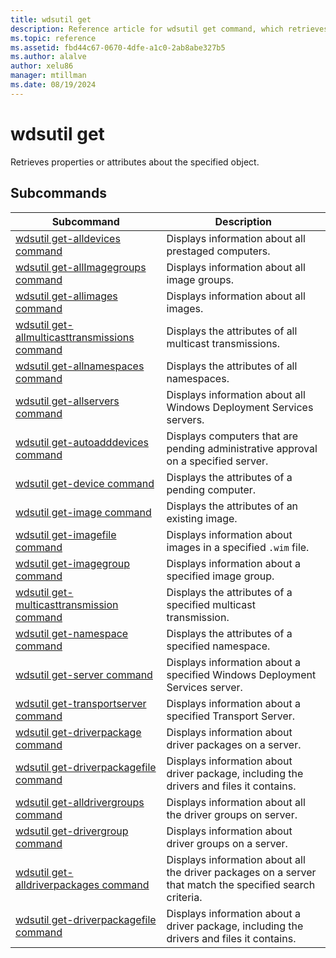 ```yaml
---
title: wdsutil get
description: Reference article for wdsutil get command, which retrieves properties or attributes about the specified object.
ms.topic: reference
ms.assetid: fbd44c67-0670-4dfe-a1c0-2ab8abe327b5
ms.author: alalve
author: xelu86
manager: mtillman
ms.date: 08/19/2024
---
```


# wdsutil get



Retrieves properties or attributes about the specified object.

## Subcommands

|Subcommand|Description|
|-------|--------|
|[wdsutil get-alldevices command](wdsutil-get-alldevices.md)|Displays information about all prestaged computers.|
|[wdsutil get-allImagegroups command](wdsutil-get-allimagegroups.md)|Displays information about all image groups.|
|[wdsutil get-allimages command](wdsutil-get-allimages.md)|Displays information about all images.|
|[wdsutil get-allmulticasttransmissions command](wdsutil-get-allmulticasttransmissions.md)|Displays the attributes of all multicast transmissions.|
|[wdsutil get-allnamespaces command](wdsutil-get-allnamespaces.md)|Displays the attributes of all namespaces.|
|[wdsutil get-allservers command](wdsutil-get-allservers.md)|Displays information about all Windows Deployment Services servers.|
|[wdsutil get-autoadddevices command](wdsutil-get-autoadddevices.md)|Displays computers that are pending administrative approval on a specified server.|
|[wdsutil get-device command](wdsutil-get-device.md)|Displays the attributes of a pending computer.|
|[wdsutil get-image command](wdsutil-get-image.md)|Displays the attributes of an existing image.|
|[wdsutil get-imagefile command](wdsutil-get-imagefile.md)|Displays information about images in a specified `.wim` file.|
|[wdsutil get-imagegroup command](wdsutil-get-imagegroup.md)|Displays information about a specified image group.|
|[wdsutil get-multicasttransmission command](wdsutil-get-multicasttransmission.md)|Displays the attributes of a specified multicast transmission.|
|[wdsutil get-namespace command](wdsutil-get-namespace.md)|Displays the attributes of a specified namespace.|
|[wdsutil get-server command](wdsutil-get-server.md)|Displays information about a specified Windows Deployment Services server.|
|[wdsutil get-transportserver command](wdsutil-get-transportserver.md)|Displays information about a specified Transport Server.|
|[wdsutil get-driverpackage command](wdsutil-get-driverpackage.md)|Displays information about driver packages on a server.|
|[wdsutil get-driverpackagefile command](wdsutil-get-driverpackagefile.md)|Displays information about driver package, including the drivers and files it contains.|
|[wdsutil get-alldrivergroups command](wdsutil-get-alldrivergroups.md)|Displays information about all the driver groups on server.|
|[wdsutil get-drivergroup command](wdsutil-get-drivergroup.md)|Displays information about driver groups on a server.|
|[wdsutil get-alldriverpackages command](wdsutil-get-alldriverpackages.md)|Displays information about all the driver packages on a server that match the specified search criteria.|
|[wdsutil get-driverpackagefile command](wdsutil-get-driverpackagefile.md)|Displays information about a driver package, including the drivers and files it contains.|
